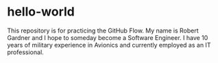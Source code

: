 # hello-world
This repository is for practicing the GitHub Flow.
My name is Robert Gardner and I hope to someday become a Software Engineer. I have 10 years of military experience in Avionics and currently employed as an IT professional.
